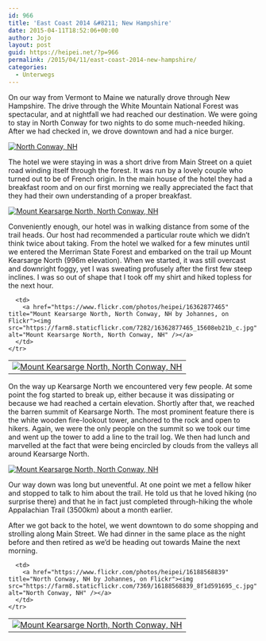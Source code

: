 ```yaml
---
id: 966
title: 'East Coast 2014 &#8211; New Hampshire'
date: 2015-04-11T18:52:06+00:00
author: Jojo
layout: post
guid: https://heipei.net/?p=966
permalink: /2015/04/11/east-coast-2014-new-hampshire/
categories:
  - Unterwegs
---
```

On our way from Vermont to Maine we naturally drove through New Hampshire. The drive through the White Mountain National Forest was spectacular, and at nightfall we had reached our destination. We were going to stay in North Conway for two nights to do some much-needed hiking. After we had checked in, we drove downtown and had a nice burger.

<div class="img aligncenter">
  <a href="https://www.flickr.com/photos/heipei/16188568649" title="North Conway, NH by Johannes, on Flickr"><img src="https://farm8.staticflickr.com/7332/16188568649_eae98691a3_b.jpg" alt="North Conway, NH" /></a>
</div>

The hotel we were staying in was a short drive from Main Street on a quiet road winding itself through the forest. It was run by a lovely couple who turned out to be of French origin. In the main house of the hotel they had a breakfast room and on our first morning we really appreciated the fact that they had their own understanding of a proper breakfast.

<div class="img aligncenter">
  <a href="https://www.flickr.com/photos/heipei/16166242150" title="Mount Kearsarge North, North Conway, NH by Johannes, on Flickr"><img src="https://farm8.staticflickr.com/7418/16166242150_2be2ec96a4_b.jpg" alt="Mount Kearsarge North, North Conway, NH" /></a>
</div>

Conveniently enough, our hotel was in walking distance from some of the trail heads. Our host had recommended a particular route which we didn&#8217;t think twice about taking. From the hotel we walked for a few minutes until we entered the Merriman State Forest and embarked on the trail up Mount Kearsarge North (996m elevation). When we started, it was still overcast and downright foggy, yet I was sweating profusely after the first few steep inclines. I was so out of shape that I took off my shirt and hiked topless for the next hour.

<div class="img aligncenter">
  <table>
    <tr>
      <td>
        <a href="https://www.flickr.com/photos/heipei/16362877945" title="Mount Kearsarge North, North Conway, NH by Johannes, on Flickr"><img src="https://farm8.staticflickr.com/7299/16362877945_66d4aac3b3_c.jpg" alt="Mount Kearsarge North, North Conway, NH" /></a>
      </td>
      
      <td>
        <a href="https://www.flickr.com/photos/heipei/16362877465" title="Mount Kearsarge North, North Conway, NH by Johannes, on Flickr"><img src="https://farm8.staticflickr.com/7282/16362877465_15608eb21b_c.jpg" alt="Mount Kearsarge North, North Conway, NH" /></a>
      </td>
    </tr>
  </table>
</div>

On the way up Kearsarge North we encountered very few people. At some point the fog started to break up, either because it was dissipating or because we had reached a certain elevation. Shortly after that, we reached the barren summit of Kearsarge North. The most prominent feature there is the white wooden fire-lookout tower, anchored to the rock and open to hikers. Again, we were the only people on the summit so we took our time and went up the tower to add a line to the trail log. We then had lunch and marvelled at the fact that were being encircled by clouds from the valleys all around Kearsarge North.

<div class="img aligncenter">
  <a href="https://www.flickr.com/photos/heipei/16361985342" title="Mount Kearsarge North, North Conway, NH by Johannes, on Flickr"><img src="https://farm8.staticflickr.com/7355/16361985342_9d34c1443a_b.jpg" alt="Mount Kearsarge North, North Conway, NH" /></a>
</div>

Our way down was long but uneventful. At one point we met a fellow hiker and stopped to talk to him about the trail. He told us that he loved hiking (no surprise there) and that he in fact just completed through-hiking the whole Appalachian Trail (3500km) about a month earlier. 

After we got back to the hotel, we went downtown to do some shopping and strolling along Main Street. We had dinner in the same place as the night before and then retired as we&#8217;d be heading out towards Maine the next morning.

<div class="img aligncenter">
  <table>
    <tr>
      <td>
        <a href="https://www.flickr.com/photos/heipei/15742911013" title="Mount Kearsarge North, North Conway, NH by Johannes, on Flickr"><img src="https://farm9.staticflickr.com/8598/15742911013_4f75b7e5d8_c.jpg" alt="Mount Kearsarge North, North Conway, NH" /></a>
      </td>
      
      <td>
        <a href="https://www.flickr.com/photos/heipei/16188568839" title="North Conway, NH by Johannes, on Flickr"><img src="https://farm8.staticflickr.com/7369/16188568839_8f1d591695_c.jpg" alt="North Conway, NH" /></a>
      </td>
    </tr>
  </table>
</div>
